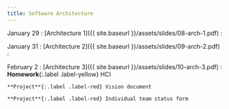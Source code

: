 ```yaml
---
title: Software Architecture
---
```


January 29
: [Architecture 1]({{ site.baseurl }}/assets/slides/08-arch-1.pdf)
  : 

January 31
: [Architecture 2]({{ site.baseurl }}/assets/slides/09-arch-2.pdf)
  : 

February 2
: [Architecture 3]({{ site.baseurl }}/assets/slides/10-arch-3.pdf)
  : **Homework**{:.label .label-yellow} HCI 
    
    **Project**{:.label .label-red} Vision document

    **Project**{:.label .label-red} Individual team status form



